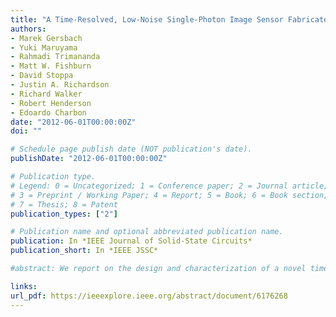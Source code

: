 ```yaml
---
title: "A Time-Resolved, Low-Noise Single-Photon Image Sensor Fabricated in Deep-Submicron CMOS Technology"
authors:
- Marek Gersbach
- Yuki Maruyama
- Rahmadi Trimananda
- Matt W. Fishburn
- David Stoppa
- Justin A. Richardson
- Richard Walker
- Robert Henderson
- Edoardo Charbon
date: "2012-06-01T00:00:00Z"
doi: ""

# Schedule page publish date (NOT publication's date).
publishDate: "2012-06-01T00:00:00Z"

# Publication type.
# Legend: 0 = Uncategorized; 1 = Conference paper; 2 = Journal article;
# 3 = Preprint / Working Paper; 4 = Report; 5 = Book; 6 = Book section;
# 7 = Thesis; 8 = Patent
publication_types: ["2"]

# Publication name and optional abbreviated publication name.
publication: In *IEEE Journal of Solid-State Circuits*
publication_short: In *IEEE JSSC*

#abstract: We report on the design and characterization of a novel time-resolved image sensor fabricated in a 130 nm CMOS process. Each pixel within the 3232 pixel array contains a low-noise single-photon detector and a high-precision time-to-digital converter (TDC). The 10-bit TDC exhibits a timing resolution of 119 ps with a timing uniformity across the entire array of less than 2 LSBs. The differential non-linearity (DNL) and integral non-linearity (INL) were measured at ±0.4 and ±1.2 LSBs, respectively. The pixel array was fabricated with a pitch of 50 μm in both directions and with a total TDC area of less than 2000 μm 2 . The target application for this sensor is time-resolved imaging, in particular fluorescence lifetime imaging microscopy and 3D imaging. The characterization shows the suitability of the proposed sensor technology for these applications.

links:
url_pdf: https://ieeexplore.ieee.org/abstract/document/6176268
---
```

